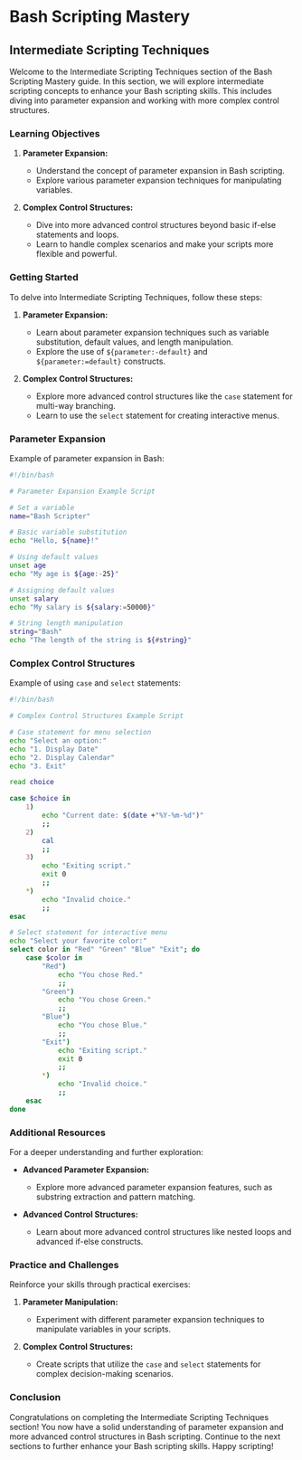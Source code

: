 # Bash Scripting Mastery

## Intermediate Scripting Techniques

Welcome to the Intermediate Scripting Techniques section of the Bash Scripting Mastery guide. In this section, we will explore intermediate scripting concepts to enhance your Bash scripting skills. This includes diving into parameter expansion and working with more complex control structures.

### Learning Objectives

1. **Parameter Expansion:**
    - Understand the concept of parameter expansion in Bash scripting.
    - Explore various parameter expansion techniques for manipulating variables.

2. **Complex Control Structures:**
    - Dive into more advanced control structures beyond basic if-else statements and loops.
    - Learn to handle complex scenarios and make your scripts more flexible and powerful.

### Getting Started

To delve into Intermediate Scripting Techniques, follow these steps:

1. **Parameter Expansion:**
    - Learn about parameter expansion techniques such as variable substitution, default values, and length manipulation.
    - Explore the use of `${parameter:-default}` and `${parameter:=default}` constructs.

2. **Complex Control Structures:**
    - Explore more advanced control structures like the `case` statement for multi-way branching.
    - Learn to use the `select` statement for creating interactive menus.

### Parameter Expansion

Example of parameter expansion in Bash:

```bash
#!/bin/bash

# Parameter Expansion Example Script

# Set a variable
name="Bash Scripter"

# Basic variable substitution
echo "Hello, ${name}!"

# Using default values
unset age
echo "My age is ${age:-25}"

# Assigning default values
unset salary
echo "My salary is ${salary:=50000}"

# String length manipulation
string="Bash"
echo "The length of the string is ${#string}"
```

### Complex Control Structures

Example of using `case` and `select` statements:

```bash
#!/bin/bash

# Complex Control Structures Example Script

# Case statement for menu selection
echo "Select an option:"
echo "1. Display Date"
echo "2. Display Calendar"
echo "3. Exit"

read choice

case $choice in
    1)
        echo "Current date: $(date +"%Y-%m-%d")"
        ;;
    2)
        cal
        ;;
    3)
        echo "Exiting script."
        exit 0
        ;;
    *)
        echo "Invalid choice."
        ;;
esac

# Select statement for interactive menu
echo "Select your favorite color:"
select color in "Red" "Green" "Blue" "Exit"; do
    case $color in
        "Red")
            echo "You chose Red."
            ;;
        "Green")
            echo "You chose Green."
            ;;
        "Blue")
            echo "You chose Blue."
            ;;
        "Exit")
            echo "Exiting script."
            exit 0
            ;;
        *)
            echo "Invalid choice."
            ;;
    esac
done
```

### Additional Resources

For a deeper understanding and further exploration:

- **Advanced Parameter Expansion:**
    - Explore more advanced parameter expansion features, such as substring extraction and pattern matching.

- **Advanced Control Structures:**
    - Learn about more advanced control structures like nested loops and advanced if-else constructs.

### Practice and Challenges

Reinforce your skills through practical exercises:

1. **Parameter Manipulation:**
    - Experiment with different parameter expansion techniques to manipulate variables in your scripts.

2. **Complex Control Structures:**
    - Create scripts that utilize the `case` and `select` statements for complex decision-making scenarios.

### Conclusion

Congratulations on completing the Intermediate Scripting Techniques section! You now have a solid understanding of parameter expansion and more advanced control structures in Bash scripting. Continue to the next sections to further enhance your Bash scripting skills. Happy scripting!